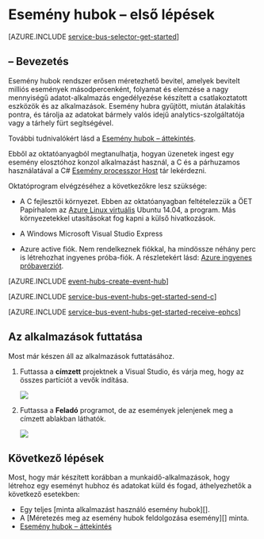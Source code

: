 <properties
    pageTitle="Első lépések az esemény hubok a C és C# |} Microsoft Azure"
    description="Ezen oktatóprogram lépéseiből Azure esemény csomópontok, használatának első lépései események c válna alján szegély C# a EventProcessorHost használatával."
    services="event-hubs"
    documentationCenter=""
    authors="jtaubensee"
    manager="timlt"
    editor=""/>

<tags
    ms.service="event-hubs"
    ms.workload="na"
    ms.tgt_pltfrm="c"
    ms.devlang="csharp"
    ms.topic="article"
    ms.date="08/16/2016"
    ms.author="jotaub;sethm"/>

# <a name="get-started-with-event-hubs"></a>Esemény hubok – első lépések

[AZURE.INCLUDE [service-bus-selector-get-started](../../includes/service-bus-selector-get-started.md)]

## <a name="introduction"></a>– Bevezetés

Esemény hubok rendszer erősen méretezhető bevitel, amelyek bevitelt milliós események másodpercenként, folyamat és elemzése a nagy mennyiségű adatot-alkalmazás engedélyezése készített a csatlakoztatott eszközök és az alkalmazások. Esemény hubra gyűjtött, miután átalakítás pontra, és tárolja az adatokat bármely valós idejű analytics-szolgáltatója vagy a tárhely fürt segítségével.

További tudnivalókért lásd a [Esemény hubok – áttekintés][].

Ebből az oktatóanyagból megtanulhatja, hogyan üzenetek ingest egy esemény elosztóhoz konzol alkalmazást használ, a C és a párhuzamos használatával a C# [Esemény processzor Host][] tár lekérdezni.

Oktatóprogram elvégzéséhez a következőkre lesz szüksége:

+ A C fejlesztői környezet. Ebben az oktatóanyagban feltételezzük a ÖET Papírhalom az [Azure Linux virtuális](../virtual-machines/virtual-machines-linux-quick-create-cli.md) Ubuntu 14.04, a program. Más környezetekkel utasításokat fog kapni a külső hivatkozások.

+ A Windows Microsoft Visual Studio Express

+ Azure active fiók. Nem rendelkeznek fiókkal, ha mindössze néhány perc is létrehozhat ingyenes próba-fiók. A részletekért lásd: [Azure ingyenes próbaverziót](https://azure.microsoft.com/pricing/free-trial/).

[AZURE.INCLUDE [event-hubs-create-event-hub](../../includes/event-hubs-create-event-hub.md)]

[AZURE.INCLUDE [service-bus-event-hubs-get-started-send-c](../../includes/service-bus-event-hubs-get-started-send-c.md)]

[AZURE.INCLUDE [service-bus-event-hubs-get-started-receive-ephcs](../../includes/service-bus-event-hubs-get-started-receive-ephcs.md)]

## <a name="run-the-applications"></a>Az alkalmazások futtatása

Most már készen áll az alkalmazások futtatásához.

1.  Futtassa a **címzett** projektnek a Visual Studio, és várja meg, hogy az összes partíciót a vevők indítása.

    ![][21]

2.  Futtassa a **Feladó** programot, de az események jelenjenek meg a címzett ablakban láthatók.

    ![][24]

## <a name="next-steps"></a>Következő lépések

Most, hogy már készített korábban a munkaidő-alkalmazások, hogy létrehoz egy eseményt hubhoz és adatokat küld és fogad, áthelyezhetők a következő esetekben:

- Egy teljes [minta alkalmazást használó esemény hubok][].
- A [Méretezés meg az esemény hubok feldolgozása esemény][] minta.
- [Esemény hubok – áttekintés][]

<!-- Images. -->
[21]: ./media/event-hubs-c-ephcs-getstarted/run-csharp-ephcs1.png
[24]: ./media/event-hubs-c-ephcs-getstarted/receive-eph-c.png

<!-- Links -->
[Azure classic portal]: https://manage.windowsazure.com/
[Esemény processzor Host]: https://www.nuget.org/packages/Microsoft.Azure.ServiceBus.EventProcessorHost
[Esemény hubok – áttekintés]: event-hubs-overview.md
[Esemény hubok használó minta alkalmazás]: https://code.msdn.microsoft.com/Service-Bus-Event-Hub-286fd097
[Esemény feldolgozása az esemény hubok méretezése]: https://code.msdn.microsoft.com/Service-Bus-Event-Hub-45f43fc3
